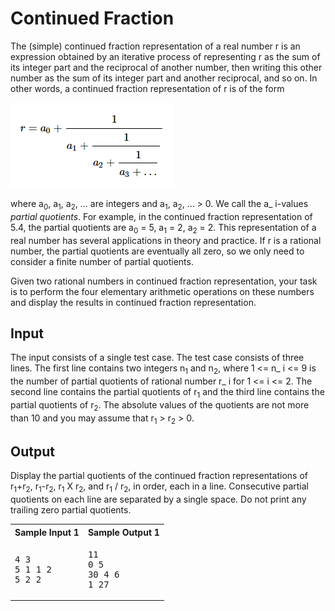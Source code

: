 
# Continued Fraction

The (simple) continued fraction representation of a real number r is an expression obtained by an iterative process of representing r as the sum of its integer part and the reciprocal of another number, then writing this other number as the sum of its integer part and another reciprocal, and so on. In other words, a continued fraction representation of r is of the form 

![alt text][img1]

where a<sub>0</sub>, a<sub>1</sub>, a<sub>2</sub>, ...  are integers and a<sub>1</sub>, a<sub>2</sub>, ... > 0. We call the a_ i-values _partial quotients_. For example, in the continued fraction representation of 5.4, the partial quotients are a<sub>0</sub> = 5, a<sub>1</sub> = 2, a<sub>2</sub> = 2. This representation of a real number has several applications in theory and practice. If r is a rational number, the partial quotients are eventually all zero, so we only need to consider a finite number of partial quotients.

Given two rational numbers in continued fraction representation, your task is to perform the four elementary arithmetic operations on these numbers and display the results in continued fraction representation.

## Input

The input consists of a single test case. The test case consists of three lines. The first line contains two integers n<sub>1</sub> and n<sub>2</sub>, where 1  <= n_ i  <= 9 is the number of partial quotients of rational number r_ i for 1  <= i  <= 2. The second line contains the partial quotients of r<sub>1</sub> and the third line contains the partial quotients of r<sub>2</sub>. The absolute values of the quotients are not more than 10 and you may assume that r<sub>1</sub> > r<sub>2</sub> > 0.

## Output

Display the partial quotients of the continued fraction representations of r<sub>1</sub>+r<sub>2</sub>, r<sub>1</sub>-r<sub>2</sub>, r<sub>1</sub> X r<sub>2</sub>, and r<sub>1</sub> / r<sub>2</sub>, in order, each in a line. Consecutive partial quotients on each line are separated by a single space. Do not print any trailing zero partial quotients.

<table  summary="sample data">

<tbody>

<tr>

<th>Sample Input 1</th>

<th>Sample Output 1</th>

</tr>

<tr>

<td>

<pre>4 3
5 1 1 2
5 2 2
</pre>

</td>

<td>

<pre>11
0 5
30 4 6
1 27
</pre>

</td>

</tr>

</tbody>

</table>

[img1]: img1.png